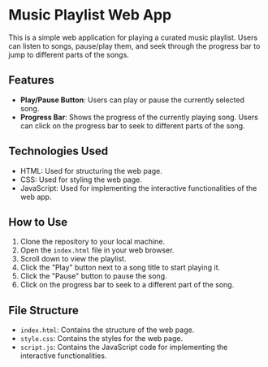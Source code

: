 # Music Playlist Web App

This is a simple web application for playing a curated music playlist. Users can listen to songs, pause/play them, and seek through the progress bar to jump to different parts of the songs.

## Features

- **Play/Pause Button**: Users can play or pause the currently selected song.
- **Progress Bar**: Shows the progress of the currently playing song. Users can click on the progress bar to seek to different parts of the song.

## Technologies Used

- HTML: Used for structuring the web page.
- CSS: Used for styling the web page.
- JavaScript: Used for implementing the interactive functionalities of the web app.

## How to Use

1. Clone the repository to your local machine.
2. Open the `index.html` file in your web browser.
3. Scroll down to view the playlist.
4. Click the "Play" button next to a song title to start playing it.
5. Click the "Pause" button to pause the song.
6. Click on the progress bar to seek to a different part of the song.

## File Structure

- `index.html`: Contains the structure of the web page.
- `style.css`: Contains the styles for the web page.
- `script.js`: Contains the JavaScript code for implementing the interactive functionalities.
